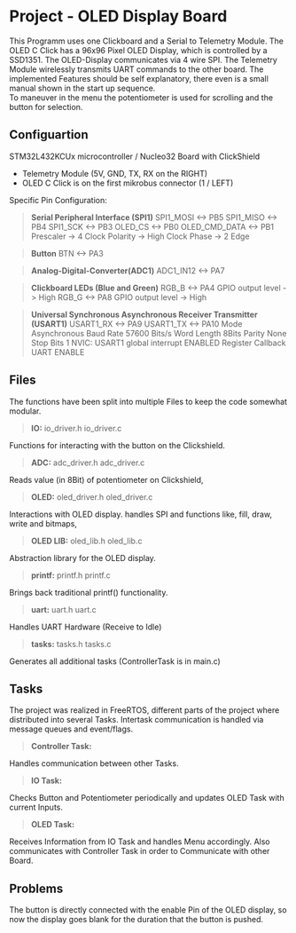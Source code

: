 ﻿# Project - OLED Display Board
This Programm uses one Clickboard and a Serial to Telemetry Module. 
The OLED C Click has a 96x96 Pixel OLED Display, which is controlled by a SSD1351. The OLED-Display communicates via 4 wire SPI.
The Telemetry Module wirelessly transmits UART commands to the other board.
The implemented Features should be self explanatory, there even is a small manual shown in the start up sequence.  
To maneuver in the menu the potentiometer is used for scrolling and the button for selection.

## Configuartion
STM32L432KCUx microcontroller / Nucleo32 Board with ClickShield
- Telemetry Module (5V, GND, TX, RX on the RIGHT)
- OLED C Click is on the first mikrobus connector (1 / LEFT)

Specific Pin Configuration:
>**Serial Peripheral Interface (SPI1)**
>SPI1_MOSI <-> PB5
>SPI1_MISO <-> PB4
>SPI1_SCK <-> PB3
>OLED_CS <-> PB0
>OLED_CMD_DATA <-> PB1
>Prescaler -> 4
>Clock Polarity -> High
>Clock Phase -> 2 Edge

>**Button**
>BTN <-> PA3

>**Analog-Digital-Converter(ADC1)**
>ADC1_IN12 <-> PA7

>**Clickboard LEDs (Blue and Green)**
>RGB_B <-> PA4 
>GPIO output level -> High
>RGB_G <-> PA8
>GPIO output level -> High

>**Universal Synchronous Asynchronous Receiver Transmitter (USART1)**
>USART1_RX <-> PA9
>USART1_TX <-> PA10
Mode Asynchronous
Baud Rate 57600 Bits/s
Word Length 8Bits
Parity None
Stop Bits 1
NVIC: USART1 global interrupt ENABLED
Register Callback UART ENABLE

## Files
The functions have been split into multiple Files to keep the code somewhat modular. 

> **IO:** 
> io_driver.h
> io_driver.c

Functions for interacting with the button on the Clickshield.

> **ADC:** 
> adc_driver.h
> adc_driver.c

Reads value (in 8Bit) of potentiometer on Clickshield,
 
 > **OLED:** 
> oled_driver.h
> oled_driver.c
> 
 Interactions with OLED display. handles SPI and functions like, fill, draw, write and bitmaps,

> **OLED LIB:** 
> oled_lib.h
> oled_lib.c

 Abstraction library for the OLED display.

> **printf:** 
> printf.h
> printf.c

 Brings back traditional printf() functionality.

> **uart:** 
> uart.h
> uart.c

Handles UART Hardware (Receive to Idle)

> **tasks:** 
> tasks.h
> tasks.c

Generates all additional tasks (ControllerTask is in main.c)

## Tasks
The project was realized in FreeRTOS, different parts of the project where distributed into several Tasks. Intertask communication is handled via message queues and event/flags.

> **Controller Task:** 

Handles communication between other Tasks. 

> **IO Task:** 

Checks Button and Potentiometer periodically and updates OLED Task with current Inputs.

> **OLED Task:** 

Receives Information from IO Task and handles Menu accordingly. Also communicates with Controller Task in order to Communicate with other Board.

## Problems
The button is directly connected with the enable Pin of the OLED display, so now the display goes blank for the duration that the button is pushed.  
